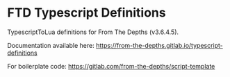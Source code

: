 # FTD Typescript Definitions

TypescriptToLua definitions for From The Depths (v3.6.4.5).

Documentation available here: https://from-the-depths.gitlab.io/typescript-definitions

For boilerplate code: https://gitlab.com/from-the-depths/script-template